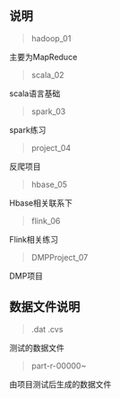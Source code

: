 ## 说明

> hadoop_01

主要为MapReduce

> scala_02

scala语言基础

> spark_03

spark练习

> project_04

反爬项目

> hbase_05

Hbase相关联系下

> flink_06

Flink相关练习

> DMPProject_07

DMP项目



## 数据文件说明

> .dat .cvs

测试的数据文件

> part-r-00000~

由项目测试后生成的数据文件